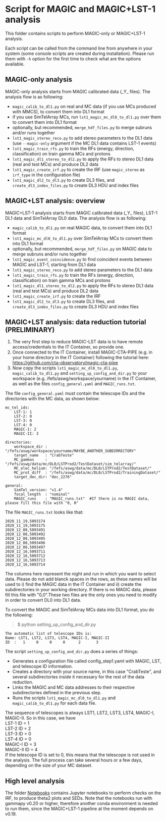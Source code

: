 # Script for MAGIC and MAGIC+LST-1 analysis

This folder contains scripts to perform MAGIC-only or MAGIC+LST-1 analysis.

Each script can be called from the command line from anywhere in your system (some console scripts are created during installation). Please run them with `-h` option for the first time to check what are the options available.

## MAGIC-only analysis

MAGIC-only analysis starts from MAGIC calibrated data (\_Y\_ files). The analysis flow is as following:

- `magic_calib_to_dl1.py` on real and MC data (if you use MCs produced with MMCS), to convert them into DL1 format
- if you use SimTelArray MCs, run `lst1_magic_mc_dl0_to_dl1.py` over them to convert them into DL1 format
- optionally, but recommended, `merge_hdf_files.py` to merge subruns and/or runs together
- `lst1_magic_stereo_reco.py` to add stereo parameters to the DL1 data (use `--magic-only` argument if the MC DL1 data contains LST-1 events)
- `lst1_magic_train_rfs.py` to train the RFs (energy, direction, classification) on train gamma MCs and protons
- `lst1_magic_dl1_stereo_to_dl2.py` to apply the RFs to stereo DL1 data (real and test MCs) and produce DL2 data
- `lst1_magic_create_irf.py` to create the IRF (use `magic_stereo` as `irf_type` in the configuration file)
- `lst1_magic_dl2_to_dl3.py` to create DL3 files, and `create_dl3_index_files.py` to create DL3 HDU and index files

## MAGIC+LST analysis: overview

MAGIC+LST-1 analysis starts from MAGIC calibrated data (\_Y\_ files), LST-1 DL1 data and SimTelArray DL0 data. The analysis flow is as following:

- `magic_calib_to_dl1.py` on real MAGIC data, to convert them into DL1 format
- `lst1_magic_mc_dl0_to_dl1.py` over SimTelArray MCs to convert them into DL1 format
- optionally, but recommended, `merge_hdf_files.py` on MAGIC data to merge subruns and/or runs together
- `lst1_magic_event_coincidence.py` to find coincident events between MAGIC and LST-1, starting from DL1 data
- `lst1_magic_stereo_reco.py` to add stereo parameters to the DL1 data
- `lst1_magic_train_rfs.py` to train the RFs (energy, direction, classification) on train gamma MCs and protons
- `lst1_magic_dl1_stereo_to_dl2.py` to apply the RFs to stereo DL1 data (real and test MCs) and produce DL2 data
- `lst1_magic_create_irf.py` to create the IRF
- `lst1_magic_dl2_to_dl3.py` to create DL3 files, and `create_dl3_index_files.py` to create DL3 HDU and index files

## MAGIC+LST analysis: data reduction tutorial (PRELIMINARY)

1) The very first step to reduce MAGIC-LST data is to have remote access/credentials to the IT Container, so provide one.
2) Once connected to the IT Container, install MAGIC-CTA-PIPE (e.g. in your home directory in the IT Container) following the tutorial here: https://github.com/cta-observatory/magic-cta-pipe
3) Now copy the scripts `lst1_magic_mc_dl0_to_dl1.py`, `magic_calib_to_dl1.py` and `setting_up_config_and_dir.py` to your workspace (e.g. /fefs/aswg/workspace/yourname) in the IT Container, as well as the files `config_general.yaml` and `MAGIC_runs.txt`.

The file `config_general.yaml` must contain the telescope IDs and the directories with the MC data, as shown below:  
```
mc_tel_ids:
    LST-1: 1
    LST-2: 0
    LST-3: 0
    LST-4: 0
    MAGIC-I: 2
    MAGIC-II: 3

directories:
    workspace_dir : "/fefs/aswg/workspace/yourname/MAYBE_ANOTHER_SUBDIRRECTORY"
    target_name   : "CrabTeste"
    MC_gammas     : "/fefs/aswg/data/mc/DL0/LSTProd2/TestDataset/sim_telarray/"
    MC_elec_helium: "/fefs/aswg/data/mc/DL0/LSTProd2/TestDataset/"
    MC_prot_diff  : "/fefs/aswg/data/mc/DL0/LSTProd2/TrainingDataset/"
    target_dec_dir: "dec_2276"
    
general:
    SimTel_version: "v1.4"    
    focal_length  : "nominal"
    MAGIC_runs    : "MAGIC_runs.txt"  #If there is no MAGIC data, please fill this file with "0, 0"
```

The file `MAGIC_runs.txt` looks like that:  
```
2020_11_19,5093174
2020_11_19,5093175
2020_12_08,5093491
2020_12_08,5093492
2020_12_08,5093495
2020_12_08,5093496
2020_12_08,5093497
2020_12_16,5093711
2020_12_16,5093712
2020_12_16,5093713
2020_12_16,5093714
```
The columns here represent the night and run in which you want to select data. Please do not add blanck spaces in the rows, as these names will be used to i) find the MAGIC data in the IT Container and ii) create the subdirectories in your working directory. If there is no MAGIC data, please fill this file with "0,0".These two files are the only ones you need to modify in order to convert DL0 into DL1 data.


To convert the MAGIC and SimTelArray MCs data into DL1 format, you do the following:
> $ python setting_up_config_and_dir.py

```
The automatic list of telescope IDs is:
Name: LST1, LST2, LST3, LST4, MAGIC-I, MAGIC-II
ID  :   1     0     0     0      2       3
```

The script `setting_up_config_and_dir.py` does a series of things:
- Generates a configuration file called config_step1.yaml with MAGIC, LST, and telescope ID information.
- Creates a directory with your source name, in this case "CrabTeste", and several subdirectories inside it necessary for the rest of the data reduction.
- Links the MAGIC and MC data addresses to their respective subdirectories defined in the previous step.
- Runs the scripts `lst1_magic_mc_dl0_to_dl1.py` and `magic_calib_to_dl1.py` for each data file.

The sequence of telescopes is always LST1, LST2, LST3, LST4, MAGIC-I, MAGIC-II. So in this case, we have  
LST-1 ID = 1  
LST-2 ID = 2  
LST-3 ID = 0  
LST-4 ID = 0  
MAGIC-I ID = 3  
MAGIC-II ID = 4  
If the telescope ID is set to 0, this means that the telescope is not used in the analysis.
The full process can take several hours or a few days, depending on the size of your MC dataset.


## High level analysis

The folder [Notebooks](https://github.com/cta-observatory/magic-cta-pipe/tree/master/notebooks) contains Jupyter notebooks to perform checks on the IRF, to produce theta2 plots and SEDs. Note that the notebooks run with gammapy v0.20 or higher, therefore another conda environment is needed to run them, since the MAGIC+LST-1 pipeline at the moment depends on v0.19.

